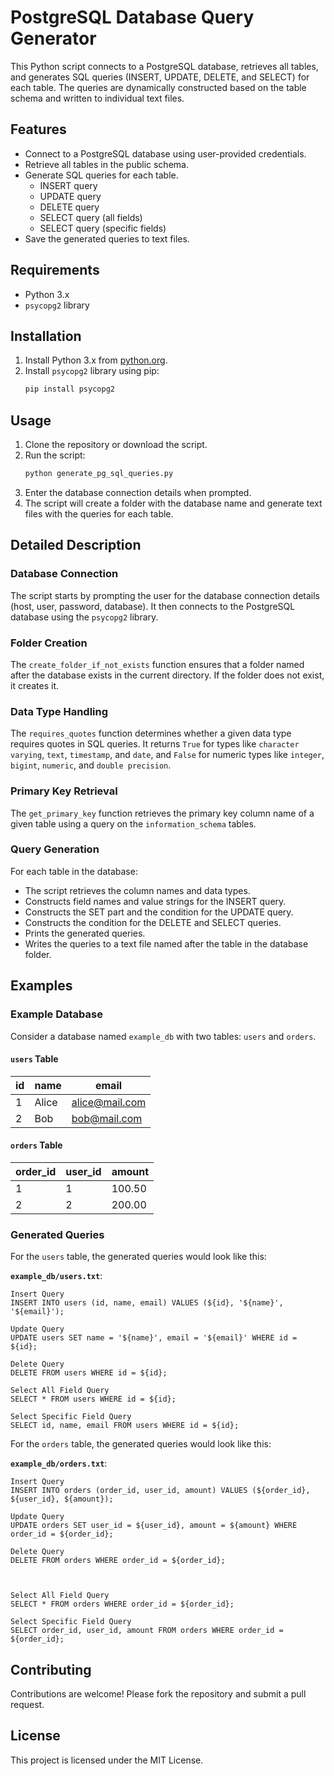 # PostgreSQL Database Query Generator

This Python script connects to a PostgreSQL database, retrieves all tables, and generates SQL queries (INSERT, UPDATE, DELETE, and SELECT) for each table. The queries are dynamically constructed based on the table schema and written to individual text files.

## Features

- Connect to a PostgreSQL database using user-provided credentials.
- Retrieve all tables in the public schema.
- Generate SQL queries for each table.
  - INSERT query
  - UPDATE query
  - DELETE query
  - SELECT query (all fields)
  - SELECT query (specific fields)
- Save the generated queries to text files.

## Requirements

- Python 3.x
- `psycopg2` library

## Installation

1. Install Python 3.x from [python.org](https://www.python.org/).
2. Install `psycopg2` library using pip:
   ```sh
   pip install psycopg2
   ```

## Usage

1. Clone the repository or download the script.
2. Run the script:
   ```sh
   python generate_pg_sql_queries.py
   ```
3. Enter the database connection details when prompted.
4. The script will create a folder with the database name and generate text files with the queries for each table.

## Detailed Description

### Database Connection

The script starts by prompting the user for the database connection details (host, user, password, database). It then connects to the PostgreSQL database using the `psycopg2` library.

### Folder Creation

The `create_folder_if_not_exists` function ensures that a folder named after the database exists in the current directory. If the folder does not exist, it creates it.

### Data Type Handling

The `requires_quotes` function determines whether a given data type requires quotes in SQL queries. It returns `True` for types like `character varying`, `text`, `timestamp`, and `date`, and `False` for numeric types like `integer`, `bigint`, `numeric`, and `double precision`.

### Primary Key Retrieval

The `get_primary_key` function retrieves the primary key column name of a given table using a query on the `information_schema` tables.

### Query Generation

For each table in the database:
- The script retrieves the column names and data types.
- Constructs field names and value strings for the INSERT query.
- Constructs the SET part and the condition for the UPDATE query.
- Constructs the condition for the DELETE and SELECT queries.
- Prints the generated queries.
- Writes the queries to a text file named after the table in the database folder.

## Examples

### Example Database

Consider a database named `example_db` with two tables: `users` and `orders`.

#### `users` Table

| id  | name   | email          |
|-----|--------|----------------|
| 1   | Alice  | alice@mail.com |
| 2   | Bob    | bob@mail.com   |

#### `orders` Table

| order_id | user_id | amount |
|----------|---------|--------|
| 1        | 1       | 100.50 |
| 2        | 2       | 200.00 |

### Generated Queries

For the `users` table, the generated queries would look like this:

**`example_db/users.txt`**:
```
Insert Query
INSERT INTO users (id, name, email) VALUES (${id}, '${name}', '${email}');

Update Query
UPDATE users SET name = '${name}', email = '${email}' WHERE id = ${id};

Delete Query
DELETE FROM users WHERE id = ${id};

Select All Field Query
SELECT * FROM users WHERE id = ${id};

Select Specific Field Query
SELECT id, name, email FROM users WHERE id = ${id};
```

For the `orders` table, the generated queries would look like this:

**`example_db/orders.txt`**:
```
Insert Query
INSERT INTO orders (order_id, user_id, amount) VALUES (${order_id}, ${user_id}, ${amount});

Update Query
UPDATE orders SET user_id = ${user_id}, amount = ${amount} WHERE order_id = ${order_id};

Delete Query
DELETE FROM orders WHERE order_id = ${order_id};



Select All Field Query
SELECT * FROM orders WHERE order_id = ${order_id};

Select Specific Field Query
SELECT order_id, user_id, amount FROM orders WHERE order_id = ${order_id};
```

## Contributing

Contributions are welcome! Please fork the repository and submit a pull request.

## License

This project is licensed under the MIT License.